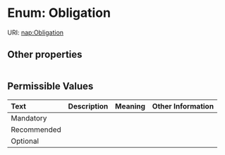 
# Enum: Obligation




URI: [nap:Obligation](https://w3id.org/napObligation)


## Other properties

|  |  |  |
| --- | --- | --- |

## Permissible Values

| Text | Description | Meaning | Other Information |
| :--- | :---: | :---: | ---: |
| Mandatory |  |  |  |
| Recommended |  |  |  |
| Optional |  |  |  |

